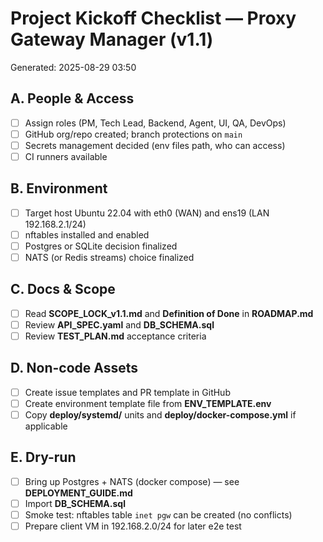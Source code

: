 
# Project Kickoff Checklist — Proxy Gateway Manager (v1.1)
Generated: 2025-08-29 03:50

## A. People & Access
- [ ] Assign roles (PM, Tech Lead, Backend, Agent, UI, QA, DevOps)
- [ ] GitHub org/repo created; branch protections on `main`
- [ ] Secrets management decided (env files path, who can access)
- [ ] CI runners available

## B. Environment
- [ ] Target host Ubuntu 22.04 with eth0 (WAN) and ens19 (LAN 192.168.2.1/24)
- [ ] nftables installed and enabled
- [ ] Postgres or SQLite decision finalized
- [ ] NATS (or Redis streams) choice finalized

## C. Docs & Scope
- [ ] Read **SCOPE_LOCK_v1.1.md** and **Definition of Done** in **ROADMAP.md**
- [ ] Review **API_SPEC.yaml** and **DB_SCHEMA.sql**
- [ ] Review **TEST_PLAN.md** acceptance criteria

## D. Non-code Assets
- [ ] Create issue templates and PR template in GitHub
- [ ] Create environment template file from **ENV_TEMPLATE.env**
- [ ] Copy **deploy/systemd/** units and **deploy/docker-compose.yml** if applicable

## E. Dry-run
- [ ] Bring up Postgres + NATS (docker compose) — see **DEPLOYMENT_GUIDE.md**
- [ ] Import **DB_SCHEMA.sql**
- [ ] Smoke test: nftables table `inet pgw` can be created (no conflicts)
- [ ] Prepare client VM in 192.168.2.0/24 for later e2e test
